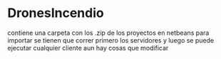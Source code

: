 # DronesIncendio


contiene una carpeta con los .zip de los proyectos en netbeans para importar 
se tienen que correr primero los servidores y luego se puede ejecutar cualquier cliente 
aun hay cosas que modificar 
